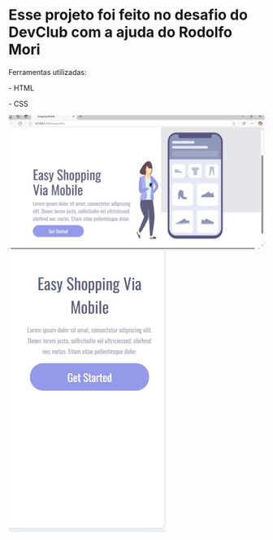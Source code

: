 <h1> Esse projeto foi feito no desafio do DevClub com a ajuda do Rodolfo Mori </h1>
<p> Ferramentas utilizadas: </p>
<p> - HTML </p>
<p> - CSS </p>

<img src="https://github.com/RenataCodes/Projeto-Shopping-Mobile/blob/main/Captura%20de%20tela%20Shopping%20Mobile.png?raw=true" />
<img src="https://github.com/RenataCodes/Projeto-Shopping-Mobile/blob/main/Captura%20de%20tela%20Shopping%20Mobile%20tela%20de%20celular.png?raw=true" />
